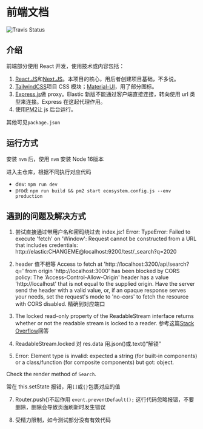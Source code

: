 # 前端文档

![Travis Status](https://app.travis-ci.com/bucm-policy-search/frontend.svg?branch=beta)

## 介绍

前端部分使用 React 开发，使用技术或内容包括：

1. [React.JS](https://reactjs.org/)和[Next.JS](https://nextjs.org/)。本项目的核心，用后者创建项目基础，不多说。
2. [TailwindCSS](https://tailwindcss.com/)项目 CSS 模块；[Material-UI](https://material-ui.com/)，用了部分图标。
3. [Express.js](https://expressjs.com/)做 proxy。Elastic 新版不能通过客户端直接连接，转向使用 url 类型来连接。Express 在这起代理作用。
4. 使用[PM2](https://pm2.keymetrics.io/docs/usage/quick-start/)让 js 后台运行。

其他可见`package.json`

## 运行方式

安装 `nvm` 后，使用 `nvm` 安装 Node 16版本

进入主仓库，根据不同执行对应代码

- dev: `npm run dev`
- prod: `npm run build && pm2 start ecosystem.config.js --env production`

## 遇到的问题及解决方式

1. 尝试直接通过带用户名和密码绕过去
   index.js:1 Error: TypeError: Failed to execute 'fetch' on 'Window': Request cannot be constructed from a URL that includes credentials: http://elastic:CHANGEME@localhost:9200/test/\_search?q=2020

2. header 值不相等
   Access to fetch at 'http://localhost:3200/api/search?q=' from origin 'http://localhost:3000' has been blocked by CORS policy: The 'Access-Control-Allow-Origin' header has a value 'http://localhost' that is not equal to the supplied origin. Have the server send the header with a valid value, or, if an opaque response serves your needs, set the request's mode to 'no-cors' to fetch the resource with CORS disabled.
   精确到对应端口

3. The locked read-only property of the ReadableStream interface returns whether or not the readable stream is locked to a reader.
   参考这篇[Stack Overflow](https://stackoverflow.com/questions/40385133/retrieve-data-from-a-readablestream-object)回答

4. ReadableStream.locked
   对 res.data 用.json()或.text()“解锁”

5. Error: Element type is invalid: expected a string (for built-in components) or a class/function (for composite components) but got: object.

Check the render method of `Search`.

常在 this.setState 报错，用`[]`或`{}`包裹对应的值

7. Router.push()不起作用
   `event.preventDefault();` 这行代码忽略报错，不要删除，删除会导致页面刷新时发生错误

8. 受精力限制，如今测试部分没有有效代码
